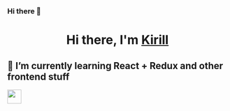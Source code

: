 ### Hi there 👋

<!--
**saltsamuraii/saltsamuraii** is a ✨ _special_ ✨ repository because its `README.md` (this file) appears on your GitHub profile.

Here are some ideas to get you started:

- 🔭 I’m currently working on ...
- 🌱 I’m currently learning React + Redux and other frontend stuff
- 👯 I’m looking to collaborate on ...
- 🤔 I’m looking for help with ...
- 💬 Ask me about ...
- 📫 How to reach me: ...
- 😄 Pronouns: ...
- ⚡ Fun fact: ...
-->

<h1 align="center">Hi there, I'm <a href="https://github.com/saltsamuraii" target="_blank">Kirill</a> 
  <h2>🌱 I’m currently learning React + Redux and other frontend stuff</h2>
<img src="https://github.com/blackcater/blackcater/raw/main/images/Hi.gif" height="32"/></h1>
